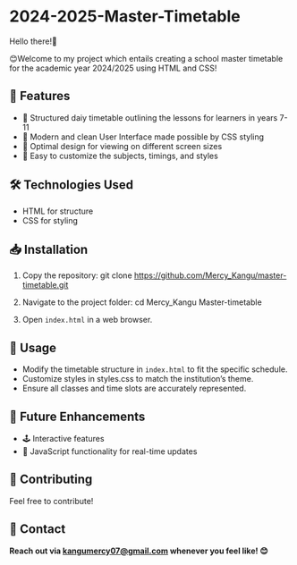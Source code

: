 # 2024-2025-Master-Timetable
Hello there!👋 

😊Welcome to my project which entails creating a school master timetable for the academic year 2024/2025 using HTML and CSS!

## 🌟 Features
- 📅 Structured daiy timetable outlining the lessons for learners in years 7-11
- 🎨 Modern and clean User Interface made possible by CSS styling  
- 📱  Optimal design for viewing on different screen sizes  
- 🎯 Easy to customize the subjects, timings, and styles  

## 🛠️ Technologies Used
- HTML for structure  
- CSS for styling  

## 📥 Installation
1. Copy the repository:
   git clone https://github.com/Mercy_Kangu/master-timetable.git
   
2. Navigate to the project folder:
      cd Mercy_Kangu Master-timetable
   
3. Open `index.html` in a web browser.

## 🚀 Usage
- Modify the timetable structure in `index.html` to fit the specific schedule.  
- Customize styles in styles.css to match the institution’s theme.  
- Ensure all classes and time slots are accurately represented.  

## 📌 Future Enhancements
- 🕹️ Interactive features 
- 📆 JavaScript functionality for real-time updates  

## 🤝 Contributing
Feel free to contribute!

## 📧 Contact
**Reach out via kangumercy07@gmail.com whenever you feel like! 😊**

